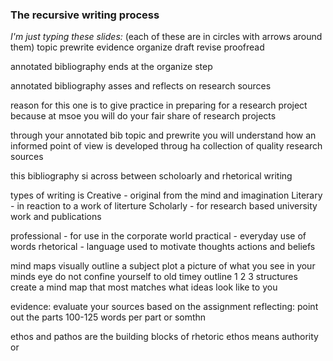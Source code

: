 ### The recursive writing process

*I'm just typing these slides:*
(each of these are in circles with arrows around them)
topic prewrite evidence organize draft revise proofread

annotated bibliography ends at the organize step

annotated bibliography asses and reflects on research sources

reason for this one is to give practice in preparing for a research project because at msoe you will do your fair share of research projects

through your annotated bib topic and prewrite you will understand how an informed point of view is developed throug ha collection of quality research sources

this bibliography si across between scholoarly and rhetorical writing

types of writing is
	Creative - original from the mind and imagination
	Literary - in reaction to a work of literture
	Scholarly - for research based university work and publications

professional - for use in the corporate world
practical - everyday use of words
rhetorical - language used to motivate thoughts actions and beliefs

mind maps visually outline a subject plot a picture of what you see in your minds eye do not confine yourself to old timey outline 1 2 3 structures create a mind map that most matches what ideas look like to you

evidence: evaluate your sources based on the assignment
reflecting: point out the parts 100-125 words per part or somthn

ethos and pathos are the building blocks of rhetoric 
ethos means authority or